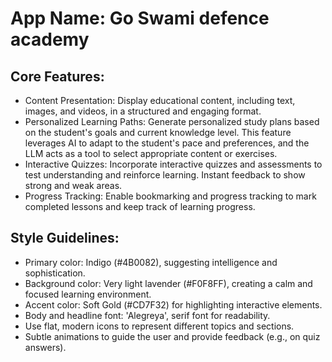 # **App Name**: Go Swami defence academy

## Core Features:

- Content Presentation: Display educational content, including text, images, and videos, in a structured and engaging format.
- Personalized Learning Paths: Generate personalized study plans based on the student's goals and current knowledge level. This feature leverages AI to adapt to the student's pace and preferences, and the LLM acts as a tool to select appropriate content or exercises.
- Interactive Quizzes: Incorporate interactive quizzes and assessments to test understanding and reinforce learning. Instant feedback to show strong and weak areas.
- Progress Tracking: Enable bookmarking and progress tracking to mark completed lessons and keep track of learning progress.

## Style Guidelines:

- Primary color: Indigo (#4B0082), suggesting intelligence and sophistication.
- Background color: Very light lavender (#F0F8FF), creating a calm and focused learning environment.
- Accent color: Soft Gold (#CD7F32) for highlighting interactive elements.
- Body and headline font: 'Alegreya', serif font for readability.
- Use flat, modern icons to represent different topics and sections.
- Subtle animations to guide the user and provide feedback (e.g., on quiz answers).